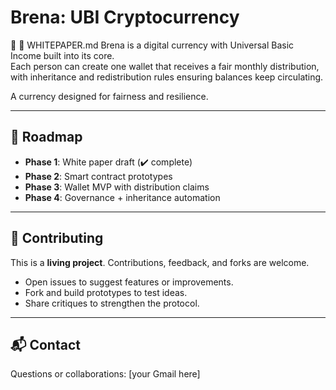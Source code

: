 # Brena: UBI Cryptocurrency

📄 📄 
WHITEPAPER.md
Brena is a digital currency with Universal Basic Income built into its core.  
Each person can create one wallet that receives a fair monthly distribution,  
with inheritance and redistribution rules ensuring balances keep circulating.  

A currency designed for fairness and resilience.

---

## 🚀 Roadmap
- **Phase 1**: White paper draft (✔️ complete)  
- **Phase 2**: Smart contract prototypes  
- **Phase 3**: Wallet MVP with distribution claims  
- **Phase 4**: Governance + inheritance automation  

---

## 🤝 Contributing
This is a **living project**. Contributions, feedback, and forks are welcome.  
- Open issues to suggest features or improvements.  
- Fork and build prototypes to test ideas.  
- Share critiques to strengthen the protocol.  

---

## 📬 Contact
Questions or collaborations: [your Gmail here]  

